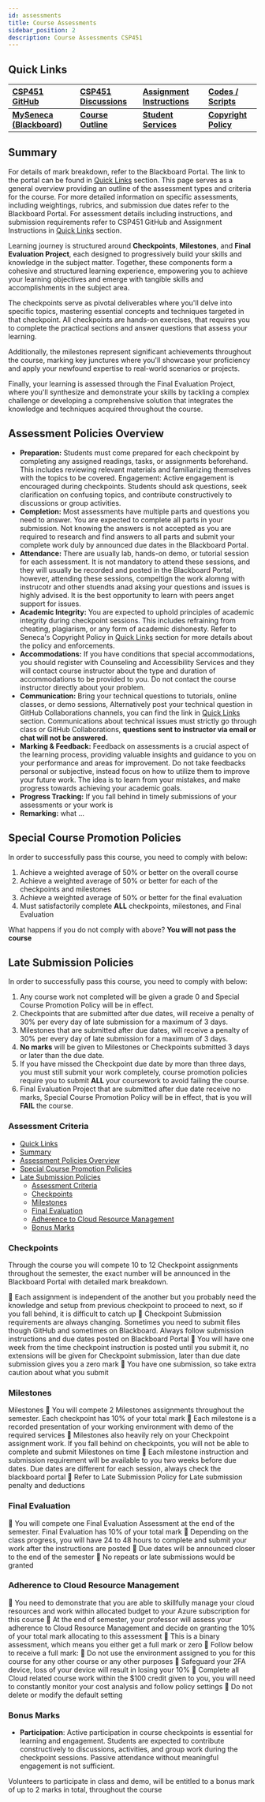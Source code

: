 ```yaml
---
id: assessments
title: Course Assessments
sidebar_position: 2
description: Course Assessments CSP451
---
```


## Quick Links

| [CSP451 GitHub](https://github.com/CSP451) | [CSP451 Discussions](https://github.com/orgs/CSP451/discussions) | [Assignment Instructions](https://github.com/CSP451) | [Codes / Scripts](https://github.com/CSP451) |
| :--- | :--- | :--- | :--- |
| [**MySeneca (Blackboard)**](https://my.senecacollege.ca/) | [**Course Outline**](https://apps.senecapolytechnic.ca/ssos/findOutline.do?termCode=08424&subjectCode=CSP451&schoolCode=ITAS) | [**Student Services**](https://www.senecapolytechnic.ca/about/policies/academics-and-student-services.html) | [**Copyright Policy**](https://www.senecapolytechnic.ca/about/policies/copyright-policy.html) |

## Summary

For details of mark breakdown, refer to the Blackboard Portal. The link to the portal can be found in [Quick Links](#quick-links) section. This page serves as a general overview providing an outline of the assessment types and criteria for the course. For more detailed information on specific assessments, including weightings, rubrics, and submission due dates refer to the Blackboard Portal. For assessment details including instructions, and submission requirements refer to CSP451 GitHub and Assignment Instructions in [Quick Links](#quick-links) section.

Learning journey is structured around **Checkpoints**, **Milestones**, and **Final Evaluation Project**, each designed to progressively build your skills and knowledge in the subject matter. Together, these components form a cohesive and structured learning experience, empowering you to achieve your learning objectives and emerge with tangible skills and accomplishments in the subject area.

The checkpoints serve as pivotal deliverables where you'll delve into specific topics, mastering essential concepts and techniques targeted in that checkpoint. All checkpoints are hands-on exercises, that requires you to complete the practical sections and answer questions that assess your learning.

Additionally, the milestones represent significant achievements throughout the course, marking key junctures where you'll showcase your proficiency and apply your newfound expertise to real-world scenarios or projects.

Finally, your learning is assessed through the Final Evaluation Project, where you'll synthesize and demonstrate your skills by tackling a complex challenge or developing a comprehensive solution that integrates the knowledge and techniques acquired throughout the course.

## Assessment Policies Overview

- **Preparation:** Students must come prepared for each checkpoint by completing any assigned readings, tasks, or assignments beforehand. This includes reviewing relevant materials and familiarizing themselves with the topics to be covered.
Engagement: Active engagement is encouraged during checkpoints. Students should ask questions, seek clarification on confusing topics, and contribute constructively to discussions or group activities.
- **Completion:** Most assessments have multiple parts and questions you need to answer. You are expected to complete all parts in your submission. Not knowing the answers is not accepted as you are required to research and find answers to all parts and submit your complete work duly by announced due dates in the Blackboard Portal.
- **Attendance:** There are usually lab, hands-on demo, or tutorial session for each assessment. It is not mandatory to attend these sessions, and they will usually be recorded and posted in the Blackboard Portal, however, attending these sessions, compeltign the work alomng with instrucotr and other stuendts anad aksing your questions and issues is highly advised. It is the best opportunity to learn with peers anget support for issues.
- **Academic Integrity:** You are expected to uphold principles of academic integrity during checkpoint sessions. This includes refraining from cheating, plagiarism, or any form of academic dishonesty. Refer to Seneca's Copyright Policy in [Quick Links](#quick-links) section for more details about the policy and enforcements.
- **Accommodations:** If you have conditions that special accommodations, you should register with Counseling and Accessibility Services and they will contact course instructor about the type and duration of accommodations to be provided to you. Do not contact the course instructor directly about your problem.
- **Communication:** Bring your technical questions to tutorials, online classes, or demo sessions, Alternatively post your technical question in GitHub Collaborations channels, you can find the link in [Quick Links](#quick-links) section. Communications about technical issues must strictly go through class or GitHub Collaborations, **questions sent to instructor via email or chat will not be answered.**
- **Marking & Feedback:** Feedback on assessments is a crucial aspect of the learning process, providing valuable insights and guidance to you on your performance and areas for improvement. Do not take feedbacks personal or subjective, instead focus on how to utilize them to improve your future work. The idea is to learn from your mistakes, and make progress towards achieving your academic goals.
- **Progress Tracking:** If you fall behind in timely submissions of your assessments or your work is
- **Remarking:** what ...

## Special Course Promotion Policies

In order to successfully pass this course, you need to comply with below:

1. Achieve a weighted average of 50% or better on the overall course
2. Achieve a weighted average of 50% or better for each of the checkpoints and milestones
3. Achieve a weighted average of 50% or better for the final evaluation
4. Must satisfactorily complete **ALL** checkpoints, milestones, and Final Evaluation

What happens if you do not comply with above? **You will not pass the course**

## Late Submission Policies

In order to successfully pass this course, you need to comply with below:

1. Any course work not completed will be given a grade 0 and Special Course Promotion Policy will be in effect​.
2. Checkpoints that are submitted after due dates, will receive a penalty of 30% per every day of late submission for a maximum of 3 days.
3. Milestones that are submitted after due dates, will receive a penalty of 30% per every day of late submission for a maximum of 3 days.
4. **No marks** will be given to Milestones or Checkpoints submitted 3 days or later than the due date​.
5. If you have missed the Checkpoint due date by more than three days, you must still submit your work completely, course promotion policies require you to submit **ALL** your coursework to avoid failing the course.
6. Final Evaluation Project that are submitted after due date receive no marks, Special Course Promotion Policy will be in effect​, that is you will **FAIL** the course.

### Assessment Criteria

- [Quick Links](#quick-links)
- [Summary](#summary)
- [Assessment Policies Overview](#assessment-policies-overview)
- [Special Course Promotion Policies](#special-course-promotion-policies)
- [Late Submission Policies](#late-submission-policies)
  - [Assessment Criteria](#assessment-criteria)
  - [Checkpoints](#checkpoints)
  - [Milestones](#milestones)
  - [Final Evaluation](#final-evaluation)
  - [Adherence to Cloud Resource Management](#adherence-to-cloud-resource-management)
  - [Bonus Marks](#bonus-marks)

### Checkpoints

Through the course you will compete 10 to 12 Checkpoint assignments throughout the semester, the exact number will be announced in the Blackboard Portal with detailed mark breakdown.

 Each assignment is independent of the another but you probably need the knowledge
and setup from previous checkpoint to proceed to next, so if you fall behind, it is difficult
to catch up
 Checkpoint Submission requirements are always changing. Sometimes you need to
submit files though GitHub and sometimes on Blackboard. Always follow submission
instructions and due dates posted on Blackboard Portal
 You will have one week from the time checkpoint instruction is posted until you submit it,
no extensions will be given for Checkpoint submission, later than due date submission
gives you a zero mark
 You have one submission, so take extra caution about what you submit

### Milestones

Milestones
 You will compete 2 Milestones assignments throughout the semester. Each
checkpoint has 10% of your total mark
 Each milestone is a recorded presentation of your working environment with
demo of the required services
 Milestones also heavily rely on your Checkpoint assignment work. If you fall
behind on checkpoints, you will not be able to complete and submit
Milestones on time
 Each milestone instruction and submission requirement will be available to you
two weeks before due dates. Due dates are different for each session, always
check the blackboard portal
 Refer to Late Submission Policy for Late submission penalty and deductions

### Final Evaluation

 You will compete one Final Evaluation Assessment at the end of the
semester. Final Evaluation has 10% of your total mark
 Depending on the class progress, you will have 24 to 48 hours to complete
and submit your work after the instructions are posted
 Due dates will be announced closer to the end of the semester
 No repeats or late submissions would be granted

### Adherence to Cloud Resource Management

 You need to demonstrate that you are able to skillfully manage your cloud resources and work
within allocated budget to your Azure subscription for this course
 At the end of semester, your professor will assess your adherence to Cloud Resource
Management and decide on granting the 10% of your total mark allocating to this assessment
 This is a binary assessment, which means you either get a full mark or zero
 Follow below to receive a full mark:
 Do not use the environment assigned to you for this course for any other course or any other purposes
 Safeguard your 2FA device, loss of your device will result in losing your 10%
 Complete all Cloud related course work within the $100 credit given to you, you will need to constantly
monitor your cost analysis and follow policy settings
 Do not delete or modify the default setting

### Bonus Marks

- **Participation**: Active participation in course checkpoints is essential for learning and engagement. Students are expected to contribute constructively to discussions, activities, and group work during the checkpoint sessions. Passive attendance without meaningful engagement is not sufficient.

Volunteers to participate in class and demo, will be entitled to a bonus mark of up
to 2 marks in total, throughout the course
